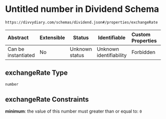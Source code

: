 # Untitled number in Dividend Schema

```txt
https://divvydiary.com/schemas/dividend.json#/properties/exchangeRate
```

| Abstract            | Extensible | Status         | Identifiable            | Custom Properties | Additional Properties | Access Restrictions | Defined In                                                             |
| :------------------ | ---------- | -------------- | ----------------------- | :---------------- | --------------------- | ------------------- | ---------------------------------------------------------------------- |
| Can be instantiated | No         | Unknown status | Unknown identifiability | Forbidden         | Allowed               | none                | [dividend.json\*](../src/schemas/dividend.json "open original schema") |

## exchangeRate Type

`number`

## exchangeRate Constraints

**minimum**: the value of this number must greater than or equal to: `0`
